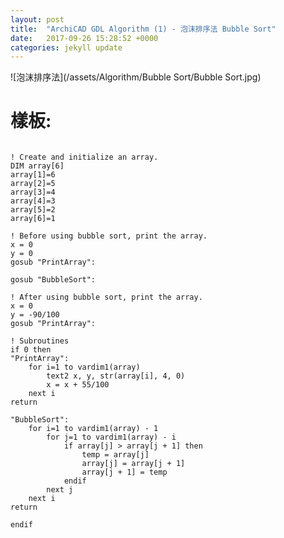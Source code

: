 ```yaml
---
layout: post
title:  "ArchiCAD GDL Algorithm (1) - 泡沫排序法 Bubble Sort"
date:   2017-09-26 15:28:52 +0000
categories: jekyll update
---
```


![泡沫排序法](/assets/Algorithm/Bubble Sort/Bubble Sort.jpg)

# 樣板:    
<pre>
<code>
! Create and initialize an array.
DIM array[6]
array[1]=6
array[2]=5
array[3]=4
array[4]=3
array[5]=2
array[6]=1

! Before using bubble sort, print the array.
x = 0
y = 0
gosub "PrintArray":

gosub "BubbleSort":

! After using bubble sort, print the array.
x = 0
y = -90/100
gosub "PrintArray":

! Subroutines
if 0 then
"PrintArray":
	for i=1 to vardim1(array) 
		text2 x, y, str(array[i], 4, 0)
		x = x + 55/100
	next i
return

"BubbleSort":	
	for i=1 to vardim1(array) - 1
		for j=1 to vardim1(array) - i
			if array[j] > array[j + 1] then
				temp = array[j]
				array[j] = array[j + 1]
				array[j + 1] = temp
			endif
		next j
	next i
return

endif


</code>
</pre>





[帶路雞Pro-App-Store]: https://appsto.re/tw/kp-Sfb.i
[帶路雞-App-Store]: https://appsto.re/tw/amD6eb.i

